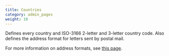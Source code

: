 ```yaml
---
title: Countries
category: admin_pages
weight: 10
---
```


Defines every country and ISO-3166 2-letter and 3-letter country code. Also defines the address format for letters sent by postal mail.

For more information on address formats, see [this page](/user/localization/address_formats/). 
